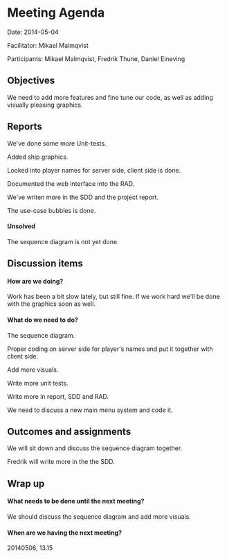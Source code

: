 # Meeting Agenda

Date: 2014-05-04

Facilitator: Mikael Malmqvist

Participants: Mikael Malmqvist, Fredrik Thune, Daniel Eineving

## Objectives
We need to add more features and fine tune our code, as well as adding visually pleasing graphics.


## Reports
We've done some more Unit-tests.

Added ship graphics.

Looked into player names for server side, client side is done.

Documented the web interface into the RAD.

We've writen more in the SDD and the project report.

The use-case bubbles is done.

#### Unsolved

The sequence diagram is not yet done.


## Discussion items

#### How are we doing?

Work has been a bit slow lately, but still fine. If we work hard we'll be done with the
graphics soon as well.

#### What do we need to do?

The sequence diagram.

Proper coding on server side for player's names and put it together with client side.

Add more visuals.

Write more unit tests.

Write more in report, SDD and RAD.

We need to discuss a new main menu system and code it.


## Outcomes and assignments
We will sit down and discuss the sequence diagram together.

Fredrik will write more in the the SDD.


## Wrap up 

#### What needs to be done until the next meeting?
We should discuss the sequence diagram and add more visuals.

#### When are we having the next meeting?
20140506, 13.15